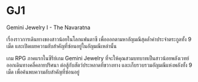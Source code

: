 # GJ1
 Gemini Jewelry I - The Navaratna

เรื่องราวการเดินทางของสาวน้อยในโลกแฟนตาซี เพื่อออกตามหาอัญมณีสุดล้ำค่าประจำตระกูลทั้ง 9 เม็ด และเปิดเผยความลับสำคัญที่ซ่อนอยู่ในอัญมณีเหล่านั้น

เกม RPG ภาคแรกในซีรีย์เกม Gemini Jewelry ที่จะให้คุณสวมบทบาทเป็นสาวน้อยพลังเวทย์ ออกเดินทางคลี่คลายปริศนา ต่อสู้กับสัตว์ประหลาดที่ขวางทาง และเก็บรวบรวมอัญมณีแห่งพลังทั้ง 9 เม็ด เพื่อค้นพบความลับสำคัญที่ซ่อนอยู่ 